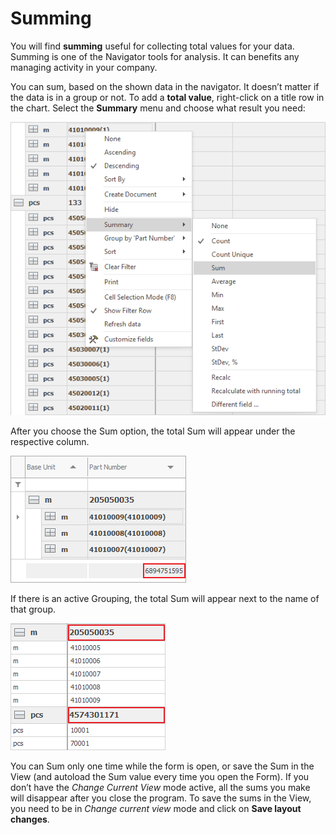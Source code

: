 # Summing

You will find <b>summing</b> useful for collecting total values for your data. Summing is one of the Navigator tools for analysis. It can benefits any managing activity in your company. 

You can sum, based on the shown data in the navigator. It doesn’t matter if the data is in a group or not. To add a <b>total value</b>, right-click on a title row in the chart. Select the <b>Summary</b> menu and choose what result you need:

![Sum](pictures/sum.png) 

After you choose the Sum option, the total Sum will appear under the respective column. 

![Total Sum](pictures/total-sum.png)  

If there is an active Grouping, the total Sum will appear next to the name of that group.

![Group Sum](pictures/sum-group.png)  

You can Sum only one time while the form is open, or save the Sum in the View (and autoload the Sum value every time you open the Form). If you don’t have the *Change Current View* mode active, all the sums you make will disappear after you close the program. To save the sums in the View, you need to be in *Change current view* mode and click on <b>Save layout changes</b>. 
